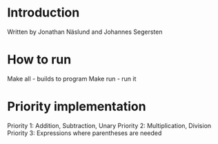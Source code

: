 # Introduction
Written by Jonathan Näslund and Johannes Segersten

# How to run
Make all - builds to program
Make run - run it

# Priority implementation
Priority 1: Addition, Subtraction, Unary
Priority 2: Multiplication, Division
Priority 3: Expressions where parentheses are needed

